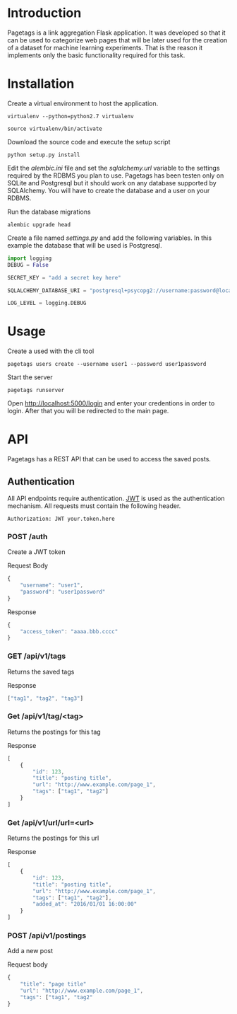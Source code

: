 # Introduction

Pagetags is a link aggregation Flask application. It was developed so that it
can be used to categorize web pages that will be later used for the creation of
a dataset for machine learning experiments. That is the reason it implements
only the basic functionality required for this task.

# Installation

Create a virtual environment to host the application.

```
virtualenv --python=python2.7 virtualenv

source virtualenv/bin/activate
```

Download the source code and execute the setup script

```
python setup.py install
```

Edit the *alembic.ini* file and set the *sqlalchemy.url* variable to the settings
required by the RDBMS you plan to use. Pagetags has been testen only on SQLite
and Postgresql but it should work on any database supported by SQLAlchemy.
You will have to create the database and a user on your RDBMS.

Run the database migrations

```
alembic upgrade head
```

Create a file named *settings.py* and add the following variables. In this
example the database that will be used is Postgresql.

```python
import logging
DEBUG = False

SECRET_KEY = "add a secret key here"

SQLALCHEMY_DATABASE_URI = "postgresql+psycopg2://username:password@localhost/pagetags"

LOG_LEVEL = logging.DEBUG
```

# Usage

Create a used with the cli tool

```
pagetags users create --username user1 --password user1password
```

Start the server

```
pagetags runserver
```

Open [http://localhost:5000/login](http://localhost:5000/login) and enter your credentions
in order to login. After that you will be redirected to the main page.

# API

Pagetags has a REST API that can be used to access the saved posts.

## Authentication

All API endpoints require authentication. [JWT](https://jwt.io/) is used as the
authentication mechanism. All requests must contain the following header.

```
Authorization: JWT your.token.here
```


### POST /auth

Create a JWT token

Request Body

```javascript
{
    "username": "user1",
    "password": "user1password"
}
```

Response
```javascript
{
    "access_token": "aaaa.bbb.cccc"
}
```

### GET /api/v1/tags

Returns the saved tags

Response

```javascript
["tag1", "tag2", "tag3"]
```

### Get /api/v1/tag/\<tag\>

Returns the postings for this tag

Response

```javascript
[
    {
        "id": 123,
        "title": "posting title",
        "url": "http://www.example.com/page_1",
        "tags": ["tag1", "tag2"]
    }
]
```

### Get /api/v1/url/url=\<url\>

Returns the postings for this url

Response

```javascript
[
    {
        "id": 123,
        "title": "posting title",
        "url": "http://www.example.com/page_1",
        "tags": ["tag1", "tag2"],
        "added_at": "2016/01/01 16:00:00"
    }
]
```

### POST /api/v1/postings

Add a new post

Request body

```javascript
{
    "title": "page title"
    "url": "http://www.example.com/page_1",
    "tags": ["tag1", "tag2"
}
```
